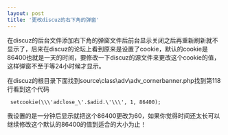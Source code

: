 ```yaml
---
layout: post
title: '更改discuz的右下角的弹窗'
---
```

在discuz的后台文件添加右下角的弹窗文件后前台显示关闭之后再重新刷新就不显示了，后来在discuz的论坛上看到原来是设置了cookie，默认的cookie是86400也就是一天的时间，要修改一下discuz的源文件来更改这个cookie的值，这样弹窗不至于等24小时候才显示。

在discuz的根目录下面找到source\class\adv\adv_cornerbanner.php找到第118行看到这个代码

	 setcookie(\\\'adclose_\'.$adid.\'\\\', 1, 86400);

我设置的是一分钟后显示就把这个86400更改为60，如果你觉得时间还太长可以继续修改这个默认的86400的值到适合的大小为止！


